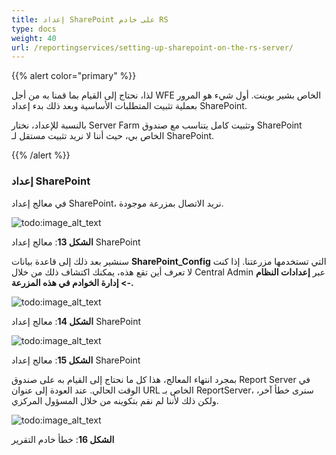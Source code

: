 ```yaml
---
title: إعداد SharePoint على خادم RS
type: docs
weight: 40
url: /reportingservices/setting-up-sharepoint-on-the-rs-server/
---
```


{{% alert color="primary" %}} 

لذا، نحتاج إلى القيام بما قمنا به من أجل WFE الخاص بشير بوينت. أول شيء هو المرور بعملية تثبيت المتطلبات الأساسية وبعد ذلك بدء إعداد SharePoint. 

بالنسبة للإعداد، نختار Server Farm وتثبيت كامل يتناسب مع صندوق SharePoint الخاص بي، حيث أننا لا نريد تثبيت مستقل لـ SharePoint. 

{{% /alert %}} 
### **إعداد SharePoint**
في معالج إعداد SharePoint، نريد الاتصال بمزرعة موجودة. 

![todo:image_alt_text](setting-up-sharepoint-on-the-rs-server_1.png)

**الشكل 13**: معالج إعداد SharePoint 

سنشير بعد ذلك إلى قاعدة بيانات **SharePoint_Config** التي تستخدمها مزرعتنا. إذا كنت لا تعرف أين تقع هذه، يمكنك اكتشاف ذلك من خلال Central Admin عبر **إعدادات النظام -> إدارة الخوادم في هذه المزرعة.** 

![todo:image_alt_text](setting-up-sharepoint-on-the-rs-server_2.png)

**الشكل 14**: معالج إعداد SharePoint 

![todo:image_alt_text](setting-up-sharepoint-on-the-rs-server_3.png)

**الشكل 15**: معالج إعداد SharePoint 

بمجرد انتهاء المعالج، هذا كل ما نحتاج إلى القيام به على صندوق Report Server في الوقت الحالي. عند العودة إلى عنوان URL الخاص بـ ReportServer، سنرى خطأ آخر، ولكن ذلك لأننا لم نقم بتكوينه من خلال المسؤول المركزي. 

![todo:image_alt_text](setting-up-sharepoint-on-the-rs-server_4.png)

**الشكل 16**: خطأ خادم التقرير
